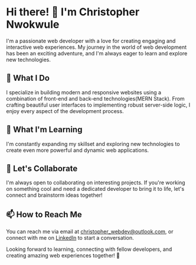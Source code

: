 # Hi there! 👋 I'm Christopher Nwokwule

I'm a passionate web developer with a love for creating engaging and interactive web experiences. My journey in the world of web development has been an exciting adventure, and I'm always eager to learn and explore new technologies.

## 🔭 What I Do

I specialize in building modern and responsive websites using a combination of front-end and back-end technologies(MERN Stack). From crafting beautiful user interfaces to implementing robust server-side logic, I enjoy every aspect of the development process.

## 🌱 What I'm Learning

I'm constantly expanding my skillset and exploring new technologies to create even more powerful and dynamic web applications.

## 👯 Let's Collaborate

I'm always open to collaborating on interesting projects. If you're working on something cool and need a dedicated developer to bring it to life, let's connect and brainstorm ideas together!

## 📫 How to Reach Me

You can reach me via email at christopher_webdev@outlook.com, or connect with me on [LinkedIn](https://www.linkedin.com/in/christopher-nwokwule-21876a287/) to start a conversation.

Looking forward to learning, connecting with fellow developers, and creating amazing web experiences together! 🚀

